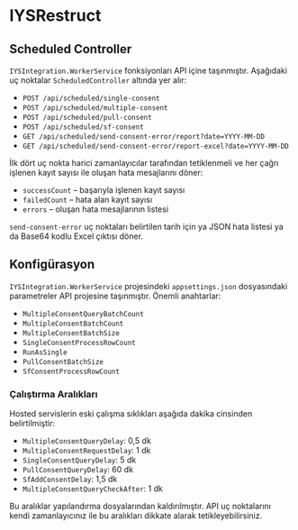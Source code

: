 # IYSRestruct

## Scheduled Controller

`IYSIntegration.WorkerService` fonksiyonları API içine taşınmıştır. Aşağıdaki uç noktalar `ScheduledController` altında yer alır:

- `POST /api/scheduled/single-consent`
- `POST /api/scheduled/multiple-consent`
- `POST /api/scheduled/pull-consent`
- `POST /api/scheduled/sf-consent`
- `GET /api/scheduled/send-consent-error/report?date=YYYY-MM-DD`
- `GET /api/scheduled/send-consent-error/report-excel?date=YYYY-MM-DD`

İlk dört uç nokta harici zamanlayıcılar tarafından tetiklenmeli ve her çağrı işlenen kayıt sayısı ile oluşan hata mesajlarını döner:

- `successCount` – başarıyla işlenen kayıt sayısı
- `failedCount` – hata alan kayıt sayısı
- `errors` – oluşan hata mesajlarının listesi

`send-consent-error` uç noktaları belirtilen tarih için ya JSON hata listesi ya da Base64 kodlu Excel çıktısı döner.

## Konfigürasyon

`IYSIntegration.WorkerService` projesindeki `appsettings.json` dosyasındaki parametreler API projesine taşınmıştır.
Önemli anahtarlar:

- `MultipleConsentQueryBatchCount`
- `MultipleConsentBatchCount`
- `MultipleConsentBatchSize`
- `SingleConsentProcessRowCount`
- `RunAsSingle`
- `PullConsentBatchSize`
- `SfConsentProcessRowCount`

### Çalıştırma Aralıkları

Hosted servislerin eski çalışma sıklıkları aşağıda dakika cinsinden belirtilmiştir:

- `MultipleConsentQueryDelay`: 0,5 dk
- `MultipleConsentRequestDelay`: 1 dk
- `SingleConsentQueryDelay`: 5 dk
- `PullConsentQueryDelay`: 60 dk
- `SfAddConsentDelay`: 1,5 dk
- `MultipleConsentQueryCheckAfter`: 1 dk

Bu aralıklar yapılandırma dosyalarından kaldırılmıştır. API uç noktalarını kendi zamanlayıcınız ile bu aralıkları dikkate alarak tetikleyebilirsiniz.
